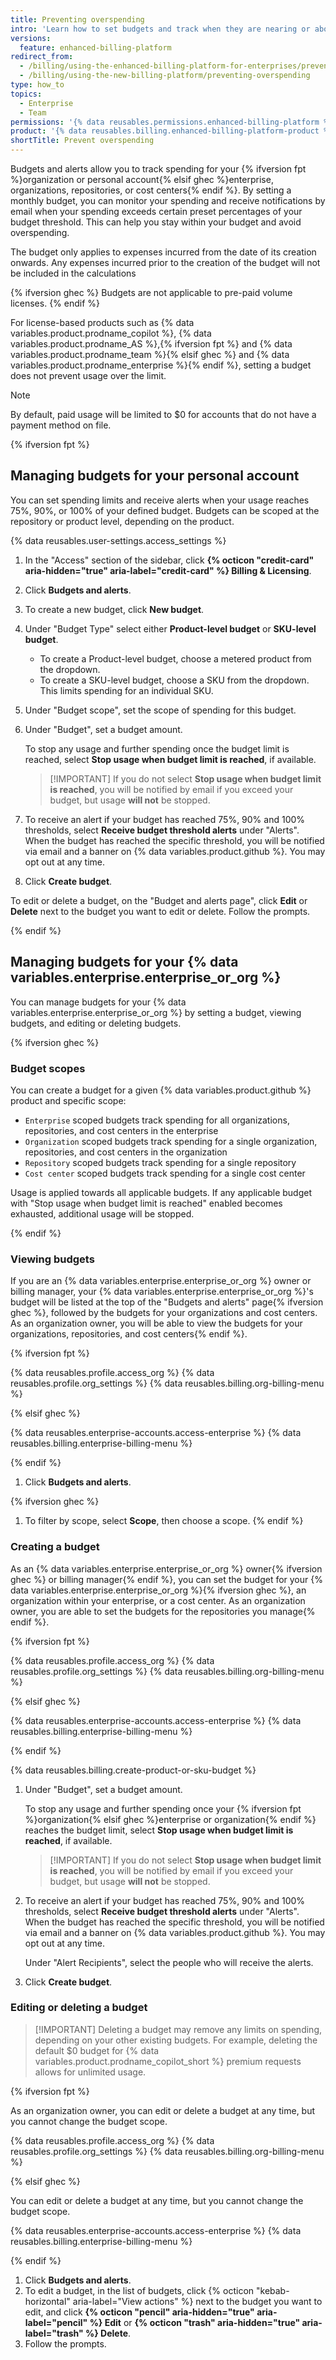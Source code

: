 ```yaml
---
title: Preventing overspending
intro: 'Learn how to set budgets and track when they are nearing or above a threshold to prevent overspending.'
versions:
  feature: enhanced-billing-platform
redirect_from:
  - /billing/using-the-enhanced-billing-platform-for-enterprises/preventing-overspending
  - /billing/using-the-new-billing-platform/preventing-overspending
type: how_to
topics:
  - Enterprise
  - Team
permissions: '{% data reusables.permissions.enhanced-billing-platform %}'
product: '{% data reusables.billing.enhanced-billing-platform-product %}'
shortTitle: Prevent overspending
---
```


Budgets and alerts allow you to track spending for your {% ifversion fpt %}organization or personal account{% elsif ghec %}enterprise, organizations, repositories, or cost centers{% endif %}. By setting a monthly budget, you can monitor your spending and receive notifications by email when your spending exceeds certain preset percentages of your budget threshold. This can help you stay within your budget and avoid overspending.

The budget only applies to expenses incurred from the date of its creation onwards. Any expenses incurred prior to the creation of the budget will not be included in the calculations

{% ifversion ghec %}
Budgets are not applicable to pre-paid volume licenses.
{% endif %}

For license-based products such as {% data variables.product.prodname_copilot %}, {% data variables.product.prodname_AS %},{% ifversion fpt %} and {% data variables.product.prodname_team %}{% elsif ghec %} and {% data variables.product.prodname_enterprise %}{% endif %}, setting a budget does not prevent usage over the limit.

> [!NOTE]
> By default, paid usage will be limited to $0 for accounts that do not have a payment method on file.

{% ifversion fpt %}

## Managing budgets for your personal account

You can set spending limits and receive alerts when your usage reaches 75%, 90%, or 100% of your defined budget. Budgets can be scoped at the repository or product level, depending on the product.

{% data reusables.user-settings.access_settings %}
1. In the "Access" section of the sidebar, click **{% octicon "credit-card" aria-hidden="true" aria-label="credit-card" %} Billing & Licensing**.
1. Click **Budgets and alerts**.
1. To create a new budget, click **New budget**.
1. Under "Budget Type" select either **Product-level budget** or **SKU-level budget**.

   * To create a Product-level budget, choose a metered product from the dropdown.
   * To create a SKU-level budget, choose a SKU from the dropdown. This limits spending for an individual SKU.

1. Under "Budget scope", set the scope of spending for this budget.
1. Under "Budget", set a budget amount.

   To stop any usage and further spending once the budget limit is reached, select **Stop usage when budget limit is reached**, if available.

   >[!IMPORTANT] If you do not select **Stop usage when budget limit is reached**, you will be notified by email if you exceed your budget, but usage **will not** be stopped.

1. To receive an alert if your budget has reached 75%, 90% and 100% thresholds, select **Receive budget threshold alerts** under "Alerts". When the budget has reached the specific threshold, you will be notified via email and a banner on {% data variables.product.github %}. You may opt out at any time.
1. Click **Create budget**.

To edit or delete a budget, on the "Budget and alerts page", click **Edit** or **Delete** next to the budget you want to edit or delete. Follow the prompts.

{% endif %}

## Managing budgets for your {% data variables.enterprise.enterprise_or_org %}

You can manage budgets for your {% data variables.enterprise.enterprise_or_org %} by setting a budget, viewing budgets, and editing or deleting budgets.

{% ifversion ghec %}

### Budget scopes

You can create a budget for a given {% data variables.product.github %} product and specific scope:

* `Enterprise` scoped budgets track spending for all organizations, repositories, and cost centers in the enterprise
* `Organization` scoped budgets track spending for a single organization, repositories, and cost centers in the organization
* `Repository` scoped budgets track spending for a single repository
* `Cost center` scoped budgets track spending for a single cost center

Usage is applied towards all applicable budgets. If any applicable budget with "Stop usage when budget limit is reached" enabled becomes exhausted, additional usage will be stopped.

{% endif %}

### Viewing budgets

If you are an {% data variables.enterprise.enterprise_or_org %} owner or billing manager, your {% data variables.enterprise.enterprise_or_org %}'s budget will be listed at the top of the "Budgets and alerts" page{% ifversion ghec %}, followed by the budgets for your organizations and cost centers. As an organization owner, you will be able to view the budgets for your organizations, repositories, and cost centers{% endif %}.

{% ifversion fpt %}

{% data reusables.profile.access_org %}
{% data reusables.profile.org_settings %}
{% data reusables.billing.org-billing-menu %}

{% elsif ghec %}

{% data reusables.enterprise-accounts.access-enterprise %}
{% data reusables.billing.enterprise-billing-menu %}

{% endif %}

1. Click **Budgets and alerts**.

{% ifversion ghec %}
1. To filter by scope, select **Scope**, then choose a scope.
{% endif %}

### Creating a budget

As an {% data variables.enterprise.enterprise_or_org %} owner{% ifversion ghec %} or billing manager{% endif %}, you can set the budget for your {% data variables.enterprise.enterprise_or_org %}{% ifversion ghec %}, an organization within your enterprise, or a cost center. As an organization owner, you are able to set the budgets for the repositories you manage{% endif %}.

{% ifversion fpt %}

{% data reusables.profile.access_org %}
{% data reusables.profile.org_settings %}
{% data reusables.billing.org-billing-menu %}

{% elsif ghec %}

{% data reusables.enterprise-accounts.access-enterprise %}
{% data reusables.billing.enterprise-billing-menu %}

{% endif %}

{% data reusables.billing.create-product-or-sku-budget %}
1. Under "Budget", set a budget amount.

   To stop any usage and further spending once your {% ifversion fpt %}organization{% elsif ghec %}enterprise or organization{% endif %} reaches the budget limit, select **Stop usage when budget limit is reached**, if available.

   >[!IMPORTANT] If you do not select **Stop usage when budget limit is reached**, you will be notified by email if you exceed your budget, but usage **will not** be stopped.

1. To receive an alert if your budget has reached 75%, 90% and 100% thresholds, select **Receive budget threshold alerts** under "Alerts". When the budget has reached the specific threshold, you will be notified via email and a banner on {% data variables.product.github %}. You may opt out at any time.

   Under "Alert Recipients", select the people who will receive the alerts.

1. Click **Create budget**.

### Editing or deleting a budget

>[!IMPORTANT] Deleting a budget may remove any limits on spending, depending on your other existing budgets. For example, deleting the default $0 budget for {% data variables.product.prodname_copilot_short %} premium requests allows for unlimited usage.

{% ifversion fpt %}

As an organization owner, you can edit or delete a budget at any time, but you cannot change the budget scope.

{% data reusables.profile.access_org %}
{% data reusables.profile.org_settings %}
{% data reusables.billing.org-billing-menu %}

{% elsif ghec %}

You can edit or delete a budget at any time, but you cannot change the budget scope.

{% data reusables.enterprise-accounts.access-enterprise %}
{% data reusables.billing.enterprise-billing-menu %}

{% endif %}

1. Click **Budgets and alerts**.
1. To edit a budget, in the list of budgets, click {% octicon "kebab-horizontal" aria-label="View actions" %} next to the budget you want to edit, and click **{% octicon "pencil" aria-hidden="true" aria-label="pencil" %} Edit** or **{% octicon "trash" aria-hidden="true" aria-label="trash" %} Delete**.
1. Follow the prompts.
